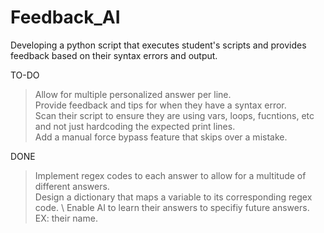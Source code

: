 # Feedback_AI
Developing a python script that executes student's scripts and provides feedback based on their syntax errors and output.

TO-DO
  > Allow for multiple personalized answer per line. \
  > Provide feedback and tips for when they have a syntax error. \
  > Scan their script to ensure they are using vars, loops, fucntions, etc and not just hardcoding the expected print lines. \
  > Add a manual force bypass feature that skips over a mistake.

DONE
  > Implement regex codes to each answer to allow for a multitude of different answers. \
  > Design a dictionary that maps a variable to its corresponding regex code. \ 
  > Enable AI to learn their answers to specifiy future answers. EX: their name. 
